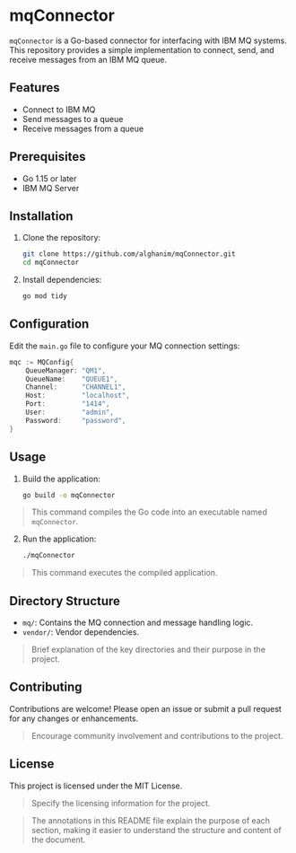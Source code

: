 # mqConnector

`mqConnector` is a Go-based connector for interfacing with IBM MQ systems. This repository provides a simple implementation to connect, send, and receive messages from an IBM MQ queue.

## Features

- Connect to IBM MQ
- Send messages to a queue
- Receive messages from a queue

## Prerequisites

- Go 1.15 or later
- IBM MQ Server

## Installation

1. Clone the repository:
    ```sh
    git clone https://github.com/alghanim/mqConnector.git
    cd mqConnector
    ```

2. Install dependencies:
    ```sh
    go mod tidy
    ```

## Configuration

Edit the `main.go` file to configure your MQ connection settings:

```go
mqc := MQConfig{
    QueueManager: "QM1",
    QueueName:    "QUEUE1",
    Channel:      "CHANNEL1",
    Host:         "localhost",
    Port:         "1414",
    User:         "admin",
    Password:     "password",
}

```

## Usage

1. Build the application:
    ```sh
    go build -o mqConnector
    ```

> This command compiles the Go code into an executable named `mqConnector`.

2. Run the application:
    ```sh
    ./mqConnector
    ```

> This command executes the compiled application.

## Directory Structure

- `mq/`: Contains the MQ connection and message handling logic.
- `vendor/`: Vendor dependencies.

> Brief explanation of the key directories and their purpose in the project.

## Contributing

Contributions are welcome! Please open an issue or submit a pull request for any changes or enhancements.

> Encourage community involvement and contributions to the project.

## License

This project is licensed under the MIT License.

> Specify the licensing information for the project.

> The annotations in this README file explain the purpose of each section, making it easier to understand the structure and content of the document.
